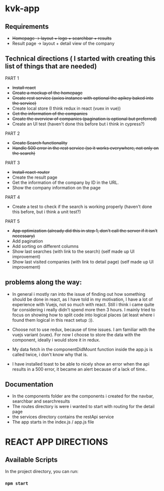# kvk-app

## Requirements
* ~~Homepage -> layout + logo + searchbar + results~~
* Result page -> layout + detail view of the company

## Technical directions ( I started with creating this list of things that are needed)
PART 1
* ~~Install react~~
* ~~Create a mockup of the homepage~~
* ~~Create rest service (axios instance with optional the apikey baked into the service)~~
* Create local store (I think redux in react (vuex in vue))
* ~~Get the information of the companies~~
* ~~Create the overview of companies (pagination is optional but preferred)~~
* Create an UI test (haven't done this before but i think in cypress?)

PART 2
* ~~Create Search functionality~~
* ~~Handle 500 error in the rest service (so it works everywhere, not only on the search)~~

PART 3
* ~~Install react-router~~
* Create the result page
* Get the information of the company by ID in the URL.
* Show the company information on the page

PART 4
* Create a test to check if the search is working properly (haven't done this before, but i think a unit test?)

PART 5
* ~~App optimization (already did this in step 1, don't call the server if it isn't necessary)~~
* Add pagination
* Add sorting on different columns
* Show last searches (with link to the search) (self made up UI improvement)
* Show last visited companies (with link to detail page) (self made up UI improvement)


## problems along the way:

-   In general i mostly ran into the issue of finding out how something should be done in react, as I have told in my motivation, I have a lot of experience with Vuejs, not so much with react.
    Still i think i came quite far considering i really didn't spend more then 3 hours. I mainly tried to focus on showing how to split code into logical places (at least where i found them logical in this react setup :)).

- Choose not to use redux, because of time issues. I am familiar with the vuejs variant (vuex). For now
    I choose to store the data with the component, ideally i would store it in redux.

- My data fetch in the componentDidMount function inside the app.js is called twice, i don't know why that is.

- I have installed toast to be able to nicely show an error when the api results in a 500 error, it became an alert because of a lack of time..


## Documentation
* In the components folder are the components i created for the navbar, searchbar and searchresults
* The routes directory is were i wanted to start with routing for the detail page
* the services directory contains the restApi service
* The app starts in the index.js / app.js file

# REACT APP DIRECTIONS

## Available Scripts

In the project directory, you can run:

### `npm start`